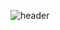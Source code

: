 ![header](https://capsule-render.vercel.app/api?type=transparent&color=random&height=200&section=header&text=CLUB%20HUB&fontColor=6495ED&desc=동아리%20관리%20플랫폼&descAlign=63.5&&descAlignY=75&fontSize=80)

